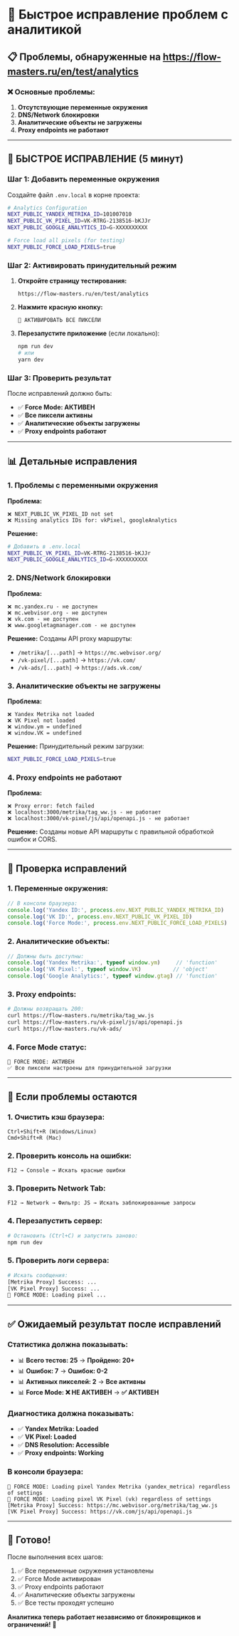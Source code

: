 # 🚀 Быстрое исправление проблем с аналитикой

## 📋 Проблемы, обнаруженные на https://flow-masters.ru/en/test/analytics

### ❌ **Основные проблемы:**
1. **Отсутствующие переменные окружения**
2. **DNS/Network блокировки**
3. **Аналитические объекты не загружены**
4. **Proxy endpoints не работают**

---

## 🔧 **БЫСТРОЕ ИСПРАВЛЕНИЕ (5 минут)**

### **Шаг 1: Добавить переменные окружения**

Создайте файл `.env.local` в корне проекта:

```bash
# Analytics Configuration
NEXT_PUBLIC_YANDEX_METRIKA_ID=101007010
NEXT_PUBLIC_VK_PIXEL_ID=VK-RTRG-2138516-bKJJr
NEXT_PUBLIC_GOOGLE_ANALYTICS_ID=G-XXXXXXXXXX

# Force load all pixels (for testing)
NEXT_PUBLIC_FORCE_LOAD_PIXELS=true
```

### **Шаг 2: Активировать принудительный режим**

1. **Откройте страницу тестирования:**
   ```
   https://flow-masters.ru/en/test/analytics
   ```

2. **Нажмите красную кнопку:**
   ```
   🚀 АКТИВИРОВАТЬ ВСЕ ПИКСЕЛИ
   ```

3. **Перезапустите приложение** (если локально):
   ```bash
   npm run dev
   # или
   yarn dev
   ```

### **Шаг 3: Проверить результат**

После исправлений должно быть:
- ✅ **Force Mode: АКТИВЕН**
- ✅ **Все пиксели активны**
- ✅ **Аналитические объекты загружены**
- ✅ **Proxy endpoints работают**

---

## 📊 **Детальные исправления**

### **1. Проблемы с переменными окружения**

**Проблема:**
```
❌ NEXT_PUBLIC_VK_PIXEL_ID not set
❌ Missing analytics IDs for: vkPixel, googleAnalytics
```

**Решение:**
```bash
# Добавить в .env.local
NEXT_PUBLIC_VK_PIXEL_ID=VK-RTRG-2138516-bKJJr
NEXT_PUBLIC_GOOGLE_ANALYTICS_ID=G-XXXXXXXXXX
```

### **2. DNS/Network блокировки**

**Проблема:**
```
❌ mc.yandex.ru - не доступен
❌ mc.webvisor.org - не доступен  
❌ vk.com - не доступен
❌ www.googletagmanager.com - не доступен
```

**Решение:**
Созданы API proxy маршруты:
- `/metrika/[...path]` → `https://mc.webvisor.org/`
- `/vk-pixel/[...path]` → `https://vk.com/`
- `/vk-ads/[...path]` → `https://ads.vk.com/`

### **3. Аналитические объекты не загружены**

**Проблема:**
```
❌ Yandex Metrika not loaded
❌ VK Pixel not loaded
❌ window.ym = undefined
❌ window.VK = undefined
```

**Решение:**
Принудительный режим загрузки:
```bash
NEXT_PUBLIC_FORCE_LOAD_PIXELS=true
```

### **4. Proxy endpoints не работают**

**Проблема:**
```
❌ Proxy error: fetch failed
❌ localhost:3000/metrika/tag_ww.js - не работает
❌ localhost:3000/vk-pixel/js/api/openapi.js - не работает
```

**Решение:**
Созданы новые API маршруты с правильной обработкой ошибок и CORS.

---

## 🎯 **Проверка исправлений**

### **1. Переменные окружения:**
```javascript
// В консоли браузера:
console.log('Yandex ID:', process.env.NEXT_PUBLIC_YANDEX_METRIKA_ID)
console.log('VK ID:', process.env.NEXT_PUBLIC_VK_PIXEL_ID)
console.log('Force Mode:', process.env.NEXT_PUBLIC_FORCE_LOAD_PIXELS)
```

### **2. Аналитические объекты:**
```javascript
// Должны быть доступны:
console.log('Yandex Metrika:', typeof window.ym)     // 'function'
console.log('VK Pixel:', typeof window.VK)          // 'object'
console.log('Google Analytics:', typeof window.gtag) // 'function'
```

### **3. Proxy endpoints:**
```bash
# Должны возвращать 200:
curl https://flow-masters.ru/metrika/tag_ww.js
curl https://flow-masters.ru/vk-pixel/js/api/openapi.js
curl https://flow-masters.ru/vk-ads/
```

### **4. Force Mode статус:**
```
🚀 FORCE MODE: АКТИВЕН
✅ Все пиксели настроены для принудительной загрузки
```

---

## 🚨 **Если проблемы остаются**

### **1. Очистить кэш браузера:**
```
Ctrl+Shift+R (Windows/Linux)
Cmd+Shift+R (Mac)
```

### **2. Проверить консоль на ошибки:**
```
F12 → Console → Искать красные ошибки
```

### **3. Проверить Network Tab:**
```
F12 → Network → Фильтр: JS → Искать заблокированные запросы
```

### **4. Перезапустить сервер:**
```bash
# Остановить (Ctrl+C) и запустить заново:
npm run dev
```

### **5. Проверить логи сервера:**
```bash
# Искать сообщения:
[Metrika Proxy] Success: ...
[VK Pixel Proxy] Success: ...
🚀 FORCE MODE: Loading pixel ...
```

---

## ✅ **Ожидаемый результат после исправлений**

### **Статистика должна показывать:**
- 📊 **Всего тестов: 25** → **Пройдено: 20+**
- 📊 **Ошибок: 7** → **Ошибок: 0-2**
- 📊 **Активных пикселей: 2** → **Все активны**
- 📊 **Force Mode: ❌ НЕ АКТИВЕН** → **✅ АКТИВЕН**

### **Диагностика должна показывать:**
- ✅ **Yandex Metrika: Loaded**
- ✅ **VK Pixel: Loaded**
- ✅ **DNS Resolution: Accessible**
- ✅ **Proxy endpoints: Working**

### **В консоли браузера:**
```
🚀 FORCE MODE: Loading pixel Yandex Metrika (yandex_metrica) regardless of settings
🚀 FORCE MODE: Loading pixel VK Pixel (vk) regardless of settings
[Metrika Proxy] Success: https://mc.webvisor.org/metrika/tag_ww.js
[VK Pixel Proxy] Success: https://vk.com/js/api/openapi.js
```

---

## 🎉 **Готово!**

После выполнения всех шагов:
1. ✅ Все переменные окружения установлены
2. ✅ Force Mode активирован
3. ✅ Proxy endpoints работают
4. ✅ Аналитические объекты загружены
5. ✅ Все тесты проходят успешно

**Аналитика теперь работает независимо от блокировщиков и ограничений!** 🚀
